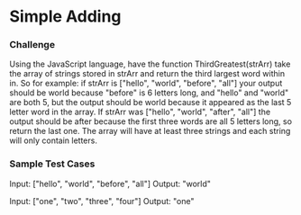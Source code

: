 
# Simple Adding

### Challenge

Using the JavaScript language, have the function ThirdGreatest(strArr) take the array of strings stored in strArr and
return the third largest word within in. So for example: if strArr is ["hello", "world", "before", "all"] your output
should be world because "before" is 6 letters long, and "hello" and "world" are both 5, but the output should be world
because it appeared as the last 5 letter word in the array. If strArr was ["hello", "world", "after", "all"] the output
should be after because the first three words are all 5 letters long, so return the last one. The array will have at least
three strings and each string will only contain letters.

### Sample Test Cases

Input: ["hello", "world", "before", "all"]
Output: "world"

Input: ["one", "two", "three", "four"]
Output: "one"
